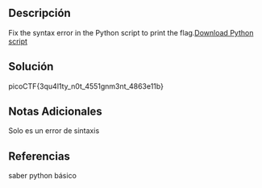 
## Descripción

Fix the syntax error in the Python script to print the flag.[Download Python script](https://artifacts.picoctf.net/c/5/fixme2.py)
## Solución

picoCTF{3qu4l1ty_n0t_4551gnm3nt_4863e11b}
## Notas Adicionales

Solo es un error de sintaxis

## Referencias
saber python básico

